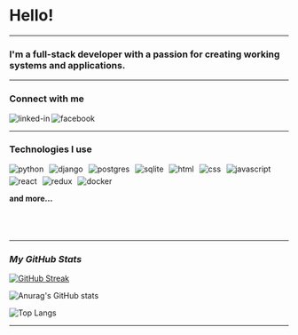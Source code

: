# Hello!

<hr width="100%" align="center">

### I'm a full-stack developer with a passion for creating working systems and applications.

<hr width="100%" align="center">

### **Connect with me**
[<img align="left" alt="linked-in" src="https://img.shields.io/badge/linkedin-%230077B5.svg?&style=for-the-badge&logo=linkedin&logoColor=white" />](https://www.linkedin.com/in/cezary-szukiel-581aa927a/)[<img align="left" alt="facebook" src="https://img.shields.io/badge/facebook-%231877F2.svg?&style=for-the-badge&logo=facebook&logoColor=white" />](https://www.facebook.com/cezary.szukiel)<br>
<hr width="100%" align="center">

### Technologies I use

<img align="left" alt="python" src="https://img.shields.io/badge/python-3776AB?&style=for-the-badge&logo=python&logoColor=yellow" style="margin: 0 10px 5px 0;" />
<img align="left" alt="django" src="https://img.shields.io/badge/django-092E20?&style=for-the-badge&logo=django&logoColor=white" style="margin: 0 10px 5px 0;" />
<img align="left" alt="postgres" src="https://img.shields.io/badge/Postgres-4169E1?&style=for-the-badge&logo=PostgreSQL&logoColor=white" style="margin: 0 10px 5px 0;" />
<img align="left" alt="sqlite" src="https://img.shields.io/badge/sqlite-003B57?&style=for-the-badge&logo=sqlite&logoColor=white" style="margin: 0 10px 5px 0;" />
<img align="left" alt="html" src="https://img.shields.io/badge/html-E34F26?&style=for-the-badge&logo=html5&logoColor=white" style="margin: 0 10px 5px 0;" />
<img align="left" alt="css" src="https://img.shields.io/badge/css-1572B6?&style=for-the-badge&logo=css3&logoColor=white" style="margin: 0 10px 5px 0;" />
<img align="left" alt="javascript" src="https://img.shields.io/badge/javascript-F7DF1E?&style=for-the-badge&logo=javascript&logoColor=black" style="margin: 0 10px 5px 0;" />
<img align="left" alt="react" src="https://img.shields.io/badge/react-61DAFB?&style=for-the-badge&logo=react&logoColor=black" style="margin: 0 10px 5px 0;" />
<img align="left" alt="redux" src="https://img.shields.io/badge/redux-764ABC?&style=for-the-badge&logo=redux&logoColor=white" style="margin: 0 10px 5px 0;" />
<img align="left" alt="docker" src="https://img.shields.io/badge/docker-2496ED?&style=for-the-badge&logo=docker&logoColor=white" style="margin: 0 10px 5px 0;" /><br>

<br>

#### **and more...**


<br>
<br>
<hr width="100%" align="center">

### *My GitHub Stats*
[![GitHub Streak](https://streak-stats.demolab.com?user=CezarySzukiel&theme=dark&date_format=j%20M%5B%20Y%5D)](https://git.io/streak-stats)

![Anurag's GitHub stats](https://github-readme-stats.vercel.app/api?username=CezarySzukiel&show_icons=true&theme=dark)

![Top Langs](https://github-readme-stats.vercel.app/api/top-langs/?username=CezarySzukiel&layout=compact&theme=dark)

<hr width="100%" align="center">